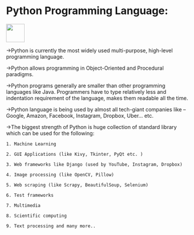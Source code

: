 
<html lang="en">
<head>
    <meta charset="UTF-8">
    <meta http-equiv="X-UA-Compatible" content="IE=edge">
    <meta name="viewport" content="width=device-width, initial-scale=1.0">
    <title>Document</title>
</head>
<body>
<h1>Python Programming Language:</h1><img src="https://upload.wikimedia.org/wikipedia/commons/c/c3/Python-logo-notext.svg" alt="" width="50px">

->Python is currently the most widely used multi-purpose, high-level programming language.

->Python allows programming in Object-Oriented and Procedural paradigms.

->Python programs generally are smaller than other programming languages like Java. Programmers have to type relatively less and indentation requirement of the language, makes them readable all the time.

->Python language is being used by almost all tech-giant companies like – Google, Amazon, Facebook, Instagram, Dropbox, Uber… etc.

->The biggest strength of Python is huge collection of standard library which can be used for the following:

    1. Machine Learning
    
    2. GUI Applications (like Kivy, Tkinter, PyQt etc. )
    
    3. Web frameworks like Django (used by YouTube, Instagram, Dropbox)
    
    4. Image processing (like OpenCV, Pillow)
    
    5. Web scraping (like Scrapy, BeautifulSoup, Selenium)
    
    6. Test frameworks
    
    7. Multimedia
    
    8. Scientific computing
    
    9. Text processing and many more..
 

<img src="https://www.technotification.com/wp-content/uploads/2017/05/Python-programming-for-hackers-compressed.jpg" alt="">
</body>
</html>
